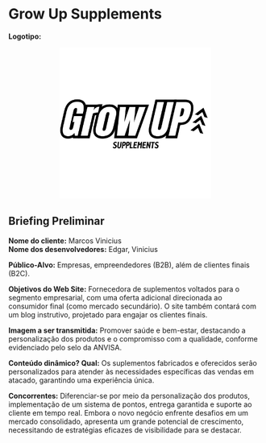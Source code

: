 # Grow Up Supplements

**Logotipo:**
<div align="center">
    <img src="logo.png" width="300" alt="logo grow up">
</div>

## Briefing Preliminar
**Nome do cliente:** Marcos Vinicius<br>
**Nome dos desenvolvedores:** Edgar, Vinicius

**Público-Alvo:** Empresas, empreendedores (B2B), além de clientes finais (B2C).

**Objetivos do Web Site:** Fornecedora de suplementos voltados para o segmento empresarial, com uma oferta adicional direcionada ao consumidor final (como mercado secundário). O site também contará com um blog instrutivo, projetado para engajar os clientes finais.

**Imagem a ser transmitida:** Promover saúde e bem-estar, destacando a personalização dos produtos e o compromisso com a qualidade, conforme evidenciado pelo selo da ANVISA.

**Conteúdo dinâmico? Qual:** Os suplementos fabricados e oferecidos serão personalizados para atender às necessidades específicas das vendas em atacado, garantindo uma experiência única.

**Concorrentes:** Diferenciar-se por meio da personalização dos produtos, implementação de um sistema de pontos, entrega garantida e suporte ao cliente em tempo real. Embora o novo negócio enfrente desafios em um mercado consolidado, apresenta um grande potencial de crescimento, necessitando de estratégias eficazes de visibilidade para se destacar.

